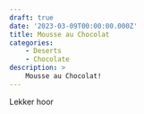 ```yaml
---
draft: true
date: '2023-03-09T00:00:00.000Z'
title: Mousse au Chocolat
categories: 
    - Deserts
    - Chocolate
description: >
    Mousse au Chocolat!
---
```

Lekker hoor